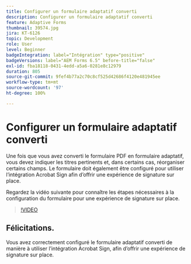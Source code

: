 ```yaml
---
title: Configurer un formulaire adaptatif converti
description: Configurer un formulaire adaptatif converti
feature: Adaptive Forms
thumbnail: 39574.jpg
jira: KT-6126
topic: Development
role: User
level: Beginner
badgeIntegration: label="Intégration" type="positive"
badgeVersions: label="AEM Forms 6.5" before-title="false"
exl-id: fba18118-0431-4edd-a5a6-0281e8c12979
duration: 805
source-git-commit: 9fef4b77a2c70c8cf525d42686f4120e481945ee
workflow-type: tm+mt
source-wordcount: '97'
ht-degree: 100%

---
```


# Configurer un formulaire adaptatif converti

Une fois que vous avez converti le formulaire PDF en formulaire adaptatif, vous devez indiquer les titres pertinents et, dans certains cas, réorganiser certains champs. Le formulaire doit également être configuré pour utiliser l’intégration Acrobat Sign afin d’offrir une expérience de signature sur place.

Regardez la vidéo suivante pour connaître les étapes nécessaires à la configuration du formulaire pour une expérience de signature sur place.

>[!VIDEO](https://video.tv.adobe.com/v/39574?quality=12&learn=on)

## Félicitations.

Vous avez correctement configuré le formulaire adaptatif converti de manière à utiliser l’intégration Acrobat Sign, afin d’offrir une expérience de signature sur place.

